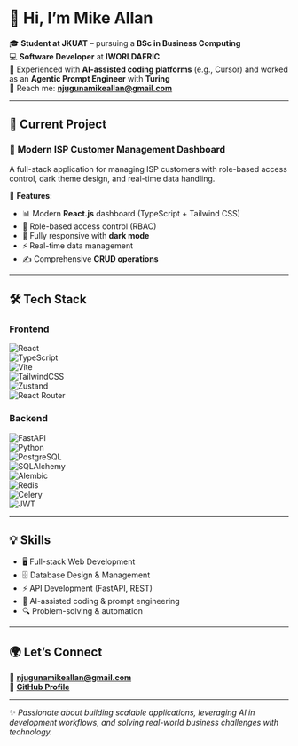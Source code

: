 # 👋 Hi, I’m Mike Allan  

🎓 **Student at JKUAT** – pursuing a **BSc in Business Computing**  
💻 **Software Developer** at **IWORLDAFRIC**  
🤖 Experienced with **AI-assisted coding platforms** (e.g., Cursor) and worked as an **Agentic Prompt Engineer** with **Turing**  
📧 Reach me: **[njugunamikeallan@gmail.com](mailto:njugunamikeallan@gmail.com)**  

---

## 🚀 Current Project  
### 📡 **Modern ISP Customer Management Dashboard**  
A full-stack application for managing ISP customers with role-based access control, dark theme design, and real-time data handling.  

🔹 **Features**:  
- 📊 Modern **React.js** dashboard (TypeScript + Tailwind CSS)  
- 🔑 Role-based access control (RBAC)  
- 📱 Fully responsive with **dark mode**  
- ⚡ Real-time data management  
- ✍️ Comprehensive **CRUD operations**  

---

## 🛠️ Tech Stack  

### **Frontend**
![React](https://img.shields.io/badge/React-18+-61DAFB?logo=react&logoColor=white)  
![TypeScript](https://img.shields.io/badge/TypeScript-3178C6?logo=typescript&logoColor=white)  
![Vite](https://img.shields.io/badge/Vite-646CFF?logo=vite&logoColor=white)  
![TailwindCSS](https://img.shields.io/badge/TailwindCSS-38B2AC?logo=tailwind-css&logoColor=white)  
![Zustand](https://img.shields.io/badge/Zustand-593D88?logo=react&logoColor=white)  
![React Router](https://img.shields.io/badge/React%20Router-v6-CA4245?logo=react-router&logoColor=white)  

### **Backend**
![FastAPI](https://img.shields.io/badge/FastAPI-009688?logo=fastapi&logoColor=white)  
![Python](https://img.shields.io/badge/Python-3.10+-3776AB?logo=python&logoColor=white)  
![PostgreSQL](https://img.shields.io/badge/PostgreSQL-4169E1?logo=postgresql&logoColor=white)  
![SQLAlchemy](https://img.shields.io/badge/SQLAlchemy-333?logo=python&logoColor=white)  
![Alembic](https://img.shields.io/badge/Alembic-CC2927?logo=python&logoColor=white)  
![Redis](https://img.shields.io/badge/Redis-DC382D?logo=redis&logoColor=white)  
![Celery](https://img.shields.io/badge/Celery-37814A?logo=python&logoColor=white)  
![JWT](https://img.shields.io/badge/JWT-000000?logo=json-web-tokens&logoColor=white)  

---

## 💡 Skills  
- 🖥️ Full-stack Web Development  
- 🗄️ Database Design & Management  
- ⚡ API Development (FastAPI, REST)  
- 🤖 AI-assisted coding & prompt engineering  
- 🔍 Problem-solving & automation  

---

## 🌍 Let’s Connect  
📧 **[njugunamikeallan@gmail.com](mailto:njugunamikeallan@gmail.com)**  
🐙 **[GitHub Profile](https://github.com/MikeAllan-bot)**  

---

✨ *Passionate about building scalable applications, leveraging AI in development workflows, and solving real-world business challenges with technology.*  


<!--
**MikeAllan-bot/MikeAllan-bot** is a ✨ _special_ ✨ repository because its `README.md` (this file) appears on your GitHub profile.

Here are some ideas to get you started:

- 🔭 I’m currently working on ...
- 🌱 I’m currently learning ...
- 👯 I’m looking to collaborate on ...
- 🤔 I’m looking for help with ...
- 💬 Ask me about ...
- 📫 How to reach me: ...
- 😄 Pronouns: ...
- ⚡ Fun fact: ...
-->
